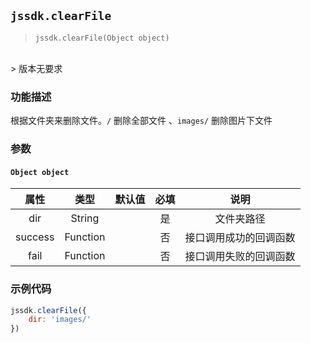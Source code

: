 
## `jssdk.clearFile`

> `jssdk.clearFile(Object object)`
<br/>
> 版本无要求

### 功能描述

根据文件夹来删除文件。`/` 删除全部文件 、`images/` 删除图片下文件

### 参数

#### `Object object`

| 属性 | 类型 | 默认值 | 必填 | 说明 |
| :--: | :--: | :--: | :--: | :--: |
| dir | String |  | 是 | 文件夹路径 |
| success | Function |  | 否 | 接口调用成功的回调函数 |
| fail | Function |  | 否 | 接口调用失败的回调函数 |

### 示例代码

```js
jssdk.clearFile({
    dir: 'images/'
})
```
